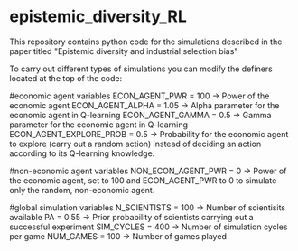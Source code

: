# epistemic_diversity_RL
This repository contains python code for the simulations described in the paper titled "Epistemic diversity and industrial selection bias"

To carry out different types of simulations you can modify the definers located at the top of the code:

#economic agent variables
ECON_AGENT_PWR          = 100  -> Power of the economic agent
ECON_AGENT_ALPHA        = 1.05 -> Alpha parameter for the economic agent in Q-learning
ECON_AGENT_GAMMA        = 0.5  -> Gamma parameter for the economic agent in Q-learning
ECON_AGENT_EXPLORE_PROB = 0.5  -> Probability for the economic agent to explore (carry out a random action) instead of deciding an action according to its Q-learning knowledge.

#non-economic agent variables
NON_ECON_AGENT_PWR     = 0 -> Power of the economic agent, set to 100 and ECON_AGENT_PWR to 0 to simulate only the random, non-economic agent.

#global simulation variables
N_SCIENTISTS       = 100   -> Number of scientisits available
PA                 = 0.55  -> Prior probability of scientists carrying out a successful experiment
SIM_CYCLES         = 400   -> Number of simulation cycles per game
NUM_GAMES          = 100   -> Number of games played

